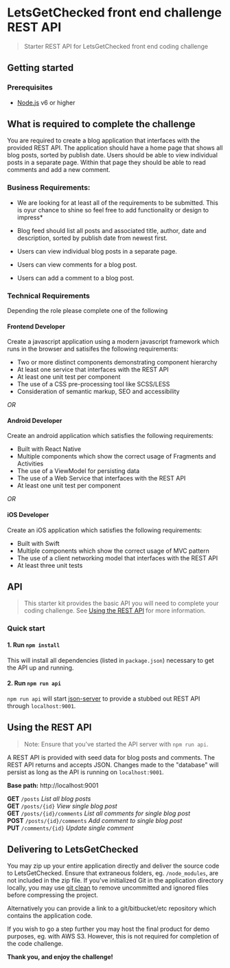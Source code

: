 # LetsGetChecked front end challenge REST API
> Starter REST API for LetsGetChecked front end coding challenge

## Getting started

### Prerequisites

* [Node.js](https://nodejs.org/en/) v6 or higher

## What is required to complete the challenge

You are required to create a blog application that interfaces with the provided REST API. The application should have a home page that shows all blog posts, sorted by publish date. Users should be able to view individual posts in a separate page. Within that page they should be able to read comments and add a new comment.


### Business Requirements:

* We are looking for at least all of the requirements to be submitted.  This is oyur chance to shine so feel free to add functionality or design to impress*

* Blog feed should list all posts and associated title, author, date and description, sorted by publish date from newest first.
* Users can view individual blog posts in a separate page.
* Users can view comments for a blog post.
* Users can add a comment to a blog post.

### Technical Requirements

Depending the role please complete one of the following

#### Frontend Developer

Create a javascript application using a modern javascript framework which runs in the browser and satisifes the following requirements:

* Two or more distinct components demonstrating component hierarchy
* At least one service that interfaces with the REST API
* At least one unit test per component
* The use of a CSS pre-processing tool like SCSS/LESS
* Consideration of semantic markup, SEO and accessibility

*OR*

#### Android Developer

Create an android application which satisfies the following requirements:

* Built with React Native
* Multiple components which show the correct usage of Fragments and Activities
* The use of a ViewModel for persisting data
* The use of a Web Service that interfaces with the REST API
* At least one unit test per component

*OR*

#### iOS Developer

Create an iOS application which satisfies the following requirements:

* Built with Swift
* Multiple components which show the correct usage of MVC pattern
* The use of a client networking model that interfaces with the REST API
* At least three unit tests

## API

> This starter kit provides the basic API you will need to complete your coding challenge. See [Using the REST API](#using-the-rest-api) for more information.

### Quick start

#### 1. Run `npm install`

This will install all dependencies (listed in `package.json`) necessary to get the API up and running.

#### 2. Run `npm run api`

`npm run api` will start [json-server](https://github.com/typicode/json-server) to provide a stubbed out REST API through `localhost:9001`.

## Using the REST API

> Note: Ensure that you've started the API server with `npm run api`.

A REST API is provided with seed data for blog posts and comments.  The REST API returns and accepts JSON.  Changes made to the "database" will persist as long as the API is running on `localhost:9001`.

**Base path:** http://localhost:9001

**GET** `/posts` *List all blog posts*<br>
**GET** `/posts/{id}` *View single blog post*<br>
**GET** `/posts/{id}/comments` *List all comments for single blog post*<br>
**POST** `/posts/{id}/comments` *Add comment to single blog post*<br>
**PUT** `/comments/{id}` *Update single comment*<br>

## Delivering to LetsGetChecked

You may zip up your entire application directly and deliver the source code to LetsGetChecked. Ensure that extraneous folders, eg. `/node_modules`, are not included in the zip file. If you've initialized Git in the application directory locally, you may use [git clean](https://git-scm.com/docs/git-clean) to remove uncommitted and ignored files before compressing the project.

Alternatively you can provide a link to a git/bitbucket/etc repository which contains the application code.

If you wish to go a step further you may host the final product for demo purposes, eg. with AWS S3. However, this is not required for completion of the code challenge.

**Thank you, and enjoy the challenge!**
